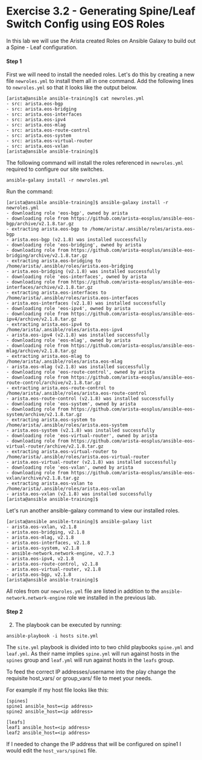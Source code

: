 # Exercise 3.2 - Generating Spine/Leaf Switch Config using EOS Roles

In this lab we will use the Arista created Roles on Ansible Galaxy to build out a Spine - Leaf configuration.


#### Step 1

First we will need to install the needed roles. Let's do this by creating a new file `newroles.yml` to install them all in one command. Add the following lines to `newroles.yml` so that it looks like the output below.

``` shell
[arista@ansible ansible-training]$ cat newroles.yml
- src: arista.eos-bgp
- src: arista.eos-bridging
- src: arista.eos-interfaces
- src: arista.eos-ipv4
- src: arista.eos-mlag
- src: arista.eos-route-control
- src: arista.eos-system
- src: arista.eos-virtual-router
- src: arista.eos-vxlan
[arista@ansible ansible-training]$
```

The following command will install the roles referenced in `newroles.yml` required to configure our site switches.

```
ansible-galaxy install -r newroles.yml
```

Run the command:

``` shell
[arista@ansible ansible-training]$ ansible-galaxy install -r newroles.yml
- downloading role 'eos-bgp', owned by arista
- downloading role from https://github.com/arista-eosplus/ansible-eos-bgp/archive/v2.1.8.tar.gz
- extracting arista.eos-bgp to /home/arista/.ansible/roles/arista.eos-bgp
- arista.eos-bgp (v2.1.8) was installed successfully
- downloading role 'eos-bridging', owned by arista
- downloading role from https://github.com/arista-eosplus/ansible-eos-bridging/archive/v2.1.8.tar.gz
- extracting arista.eos-bridging to /home/arista/.ansible/roles/arista.eos-bridging
- arista.eos-bridging (v2.1.8) was installed successfully
- downloading role 'eos-interfaces', owned by arista
- downloading role from https://github.com/arista-eosplus/ansible-eos-interfaces/archive/v2.1.8.tar.gz
- extracting arista.eos-interfaces to /home/arista/.ansible/roles/arista.eos-interfaces
- arista.eos-interfaces (v2.1.8) was installed successfully
- downloading role 'eos-ipv4', owned by arista
- downloading role from https://github.com/arista-eosplus/ansible-eos-ipv4/archive/v2.1.8.tar.gz
- extracting arista.eos-ipv4 to /home/arista/.ansible/roles/arista.eos-ipv4
- arista.eos-ipv4 (v2.1.8) was installed successfully
- downloading role 'eos-mlag', owned by arista
- downloading role from https://github.com/arista-eosplus/ansible-eos-mlag/archive/v2.1.8.tar.gz
- extracting arista.eos-mlag to /home/arista/.ansible/roles/arista.eos-mlag
- arista.eos-mlag (v2.1.8) was installed successfully
- downloading role 'eos-route-control', owned by arista
- downloading role from https://github.com/arista-eosplus/ansible-eos-route-control/archive/v2.1.8.tar.gz
- extracting arista.eos-route-control to /home/arista/.ansible/roles/arista.eos-route-control
- arista.eos-route-control (v2.1.8) was installed successfully
- downloading role 'eos-system', owned by arista
- downloading role from https://github.com/arista-eosplus/ansible-eos-system/archive/v2.1.8.tar.gz
- extracting arista.eos-system to /home/arista/.ansible/roles/arista.eos-system
- arista.eos-system (v2.1.8) was installed successfully
- downloading role 'eos-virtual-router', owned by arista
- downloading role from https://github.com/arista-eosplus/ansible-eos-virtual-router/archive/v2.1.8.tar.gz
- extracting arista.eos-virtual-router to /home/arista/.ansible/roles/arista.eos-virtual-router
- arista.eos-virtual-router (v2.1.8) was installed successfully
- downloading role 'eos-vxlan', owned by arista
- downloading role from https://github.com/arista-eosplus/ansible-eos-vxlan/archive/v2.1.8.tar.gz
- extracting arista.eos-vxlan to /home/arista/.ansible/roles/arista.eos-vxlan
- arista.eos-vxlan (v2.1.8) was installed successfully
[arista@ansible ansible-training]$
```

Let's run another ansible-galaxy command to view our installed roles.

``` shell
[arista@ansible ansible-training]$ ansible-galaxy list
- arista.eos-vxlan, v2.1.8
- arista.eos-bridging, v2.1.8
- arista.eos-mlag, v2.1.8
- arista.eos-interfaces, v2.1.8
- arista.eos-system, v2.1.8
- ansible-network.network-engine, v2.7.3
- arista.eos-ipv4, v2.1.8
- arista.eos-route-control, v2.1.8
- arista.eos-virtual-router, v2.1.8
- arista.eos-bgp, v2.1.8
[arista@ansible ansible-training]$
```

All roles from our `newroles.yml` file are listed in addition to the `ansible-network.network-engine` role we installed in the previous lab.


#### Step 2


2) The playbook can be executed by running:

```
ansible-playbook -i hosts site.yml
```

The ```site.yml``` playbook is divided into to two child playbooks ```spine.yml``` and ```leaf.yml```.  As their name implies ```spine.yml``` will run against hosts in the `spines` group and ```leaf.yml``` will run against hosts in the `leafs` group.

To feed the correct IP addresses/username into the play change the requisite host_vars/ or group_vars/ file to meet your needs.

For example if my host file looks like this:

```
[spines]
spine1 ansible_host=<ip address>
spine2 ansible_host=<ip address>

[leafs]
leaf1 ansible_host=<ip address>
leaf2 ansible_host=<ip address>
```

If I needed to change the IP address that will be configured on spine1 I would edit the ```host_vars/spine1``` file.
